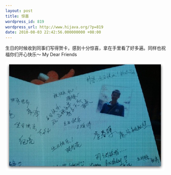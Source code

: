 ```yaml
---
layout: post
title: 惊喜
wordpress_id: 819
wordpress_url: http://www.hijava.org/?p=819
date: 2010-08-03 22:42:56.000000000 +08:00
---
```

生日的时候收到同事们写得贺卡，感到十分惊喜，拿在手里看了好多遍。同样也祝福你们开心快乐～ My Dear Friends  <a href="/uploads/2010/08/birthday_1.jpg"></a>

<a href="/uploads/2010/08/birthday_2.jpg"><img class="alignnone size-full wp-image-828" title="birthday" src="/uploads/2010/08/birthday_2.jpg" alt="" width="500" height="341" /></a>
